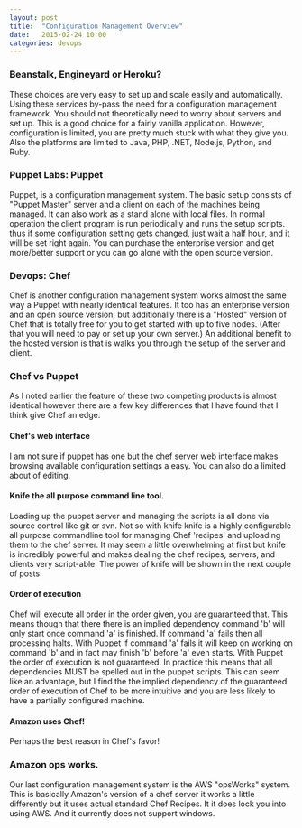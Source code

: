 ```yaml
---
layout: post
title:  "Configuration Management Overview"
date:   2015-02-24 10:00
categories: devops
---
```


### Beanstalk, Engineyard or Heroku?
These choices are very easy to set up and scale easily and automatically.  Using these services by-pass the need for
a configuration management framework.  You should not theoretically need to worry about servers and set up.
This is a good choice for a fairly vanilla application. However, configuration is limited, you are pretty much stuck with what they give you.  Also the
platforms are limited to Java, PHP, .NET, Node.js, Python, and Ruby.

### Puppet Labs: Puppet
Puppet, is a configuration management system. The basic setup consists of "Puppet Master" server and a client on each
of the machines being managed.  It can also work as a stand alone with local files.  In normal operation the client program
is run periodically and runs the setup scripts.  thus if some configuration setting gets changed, just wait a half hour,
and it will be set right again. You can purchase the enterprise version and get more/better support
or you can go alone with the open source version.

### Devops: Chef
Chef is another configuration management system works almost the same way a Puppet with nearly identical features.  It
too has an enterprise version and an open source version, but additionally there is a "Hosted" version of Chef that is
totally free for you to get started with up to five nodes.  (After that you will need to pay or set up your own server.)
An additional benefit to the hosted version is that is walks you through the setup of the server and client.

### Chef vs Puppet
As I noted earlier the feature of these two competing products is almost identical however there are a few key differences
that I have found that I think give Chef an edge.

#### Chef's web interface
I am not sure if puppet has one but the chef server web interface makes browsing available configuration settings a easy.
You can also do a limited about of editing.

#### Knife the all purpose command line tool.
Loading up the puppet server and managing the  scripts is all done via source control like git or svn.  Not so with knife
knife is a highly configurable all purpose commandline tool for managing Chef 'recipes' and uploading them to the chef
server.  It may seem a little overwhelming at first but knife is incredibly powerful and makes dealing the chef
recipes, servers, and clients very script-able.  The power of knife will be shown in the next couple of posts.

#### Order of execution
Chef will execute all order in the order given, you are guaranteed that.  This means though that there there is an implied
dependency command 'b' will only start once command 'a' is finished.  If command 'a' fails then all processing halts.
With Puppet if command 'a' fails it will keep on working on command 'b' and in fact may finish 'b' before 'a' even starts.
With Puppet the order of execution is not guaranteed.  In practice this means that all dependencies MUST be spelled out
in the puppet scripts.  This can seem like an advantage, but I find the the implied dependency of the guaranteed order of
execution of Chef to be more intuitive and you are less likely to have a partially configured machine.

#### Amazon uses Chef!
Perhaps the best reason in Chef's favor!

### Amazon ops works.
Our last configuration management system is the AWS "opsWorks" system.  This is basically Amazon's version of a chef
server it works a little differently but it uses actual standard Chef Recipes.  It it does lock you  into using AWS.
And it currently does not support windows.
